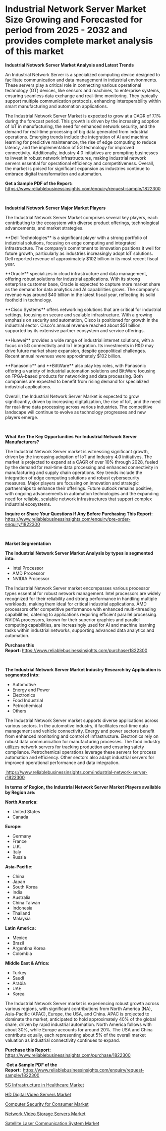 <p><h1>Industrial Network Server Market Size Growing and Forecasted for period from 2025 - 2032 and provides complete market analysis of this market</h1></p><p><strong>Industrial Network Server Market Analysis and Latest Trends</strong></p>
<p><p>An Industrial Network Server is a specialized computing device designed to facilitate communication and data management in industrial environments. These servers play a critical role in connecting various operational technology (OT) devices, like sensors and machines, to enterprise systems, ensuring seamless data exchange and real-time monitoring. They typically support multiple communication protocols, enhancing interoperability within smart manufacturing and automation applications.</p><p>The Industrial Network Server Market is expected to grow at a CAGR of 7.1% during the forecast period. This growth is driven by the increasing adoption of IoT in manufacturing, the need for enhanced network security, and the demand for real-time processing of big data generated from industrial operations. Emerging trends include the integration of AI and machine learning for predictive maintenance, the rise of edge computing to reduce latency, and the implementation of 5G technology for improved connectivity. Additionally, industry 4.0 initiatives are prompting businesses to invest in robust network infrastructures, making industrial network servers essential for operational efficiency and competitiveness. Overall, the market is poised for significant expansion as industries continue to embrace digital transformation and automation.</p></p>
<p><strong>Get a Sample PDF of the Report:&nbsp;</strong> <a href="https://www.reliablebusinessinsights.com/enquiry/request-sample/1822300?utm_campaign=84&utm_medium=2&utm_source=Github&utm_content=ia&utm_term=15022025&utm_id=industrial-network-server">https://www.reliablebusinessinsights.com/enquiry/request-sample/1822300</a></p>
<p>&nbsp;</p>
<p><strong>Industrial Network Server Major Market Players</strong></p>
<p><p>The Industrial Network Server Market comprises several key players, each contributing to the ecosystem with diverse product offerings, technological advancements, and market strategies.</p><p>**Dell Technologies** is a significant player with a strong portfolio of industrial solutions, focusing on edge computing and integrated infrastructure. The company’s commitment to innovation positions it well for future growth, particularly as industries increasingly adopt IoT solutions. Dell reported revenue of approximately $102 billion in its most recent fiscal year.</p><p>**Oracle** specializes in cloud infrastructure and data management, offering robust solutions for industrial applications. With its strong enterprise customer base, Oracle is expected to capture more market share as the demand for data analytics and AI capabilities grows. The company's revenue was around $40 billion in the latest fiscal year, reflecting its solid foothold in technology.</p><p>**Cisco Systems** offers networking solutions that are critical for industrial settings, focusing on secure and scalable infrastructure. With a growing emphasis on security and automation, Cisco is positioned for growth in the industrial sector. Cisco's annual revenue reached about $51 billion, supported by its extensive partner ecosystem and service offerings.</p><p>**Huawei** provides a wide range of industrial internet solutions, with a focus on 5G connectivity and IoT integration. Its investments in R&D may drive future market share expansion, despite geopolitical challenges. Recent annual revenues were approximately $102 billion.</p><p>**Panasonic** and **BittWare** also play key roles, with Panasonic offering a variety of industrial automation solutions and BittWare focusing on FPGA-based products for networking and data processing. Both companies are expected to benefit from rising demand for specialized industrial applications.</p><p>Overall, the Industrial Network Server Market is expected to grow significantly, driven by increasing digitalization, the rise of IoT, and the need for real-time data processing across various industries. The competitive landscape will continue to evolve as technology progresses and new players emerge.</p></p>
<p>&nbsp;</p>
<p><strong>What Are The Key Opportunities For Industrial Network Server Manufacturers?</strong></p>
<p><p>The Industrial Network Server market is witnessing significant growth, driven by the increasing adoption of IoT and Industry 4.0 initiatives. The market is projected to expand at a CAGR of over 10% through 2028, fueled by the demand for real-time data processing and enhanced connectivity in manufacturing and supply chain operations. Key trends include the integration of edge computing solutions and robust cybersecurity measures. Major players are focusing on innovation and strategic partnerships to enhance their offerings. Future outlook remains positive, with ongoing advancements in automation technologies and the expanding need for reliable, scalable network infrastructures that support complex industrial ecosystems.</p></p>
<p><strong>Inquire or Share Your Questions If Any Before Purchasing This Report:</strong> <a href="https://www.reliablebusinessinsights.com/enquiry/pre-order-enquiry/1822300?utm_campaign=84&utm_medium=2&utm_source=Github&utm_content=ia&utm_term=15022025&utm_id=industrial-network-server">https://www.reliablebusinessinsights.com/enquiry/pre-order-enquiry/1822300</a></p>
<p>&nbsp;</p>
<p><strong>Market Segmentation</strong></p>
<p><strong>The Industrial Network Server Market Analysis by types is segmented into:</strong></p>
<p><ul><li>Intel Processor</li><li>AMD Processor</li><li>NVIDIA Processor</li></ul></p>
<p><p>The Industrial Network Server market encompasses various processor types essential for robust network management. Intel processors are widely recognized for their reliability and strong performance in handling multiple workloads, making them ideal for critical industrial applications. AMD processors offer competitive performance with enhanced multi-threading capabilities, catering to applications requiring efficient parallel processing. NVIDIA processors, known for their superior graphics and parallel computing capabilities, are increasingly used for AI and machine learning tasks within industrial networks, supporting advanced data analytics and automation.</p></p>
<p><strong>Purchase this Report:&nbsp;</strong><a href="https://www.reliablebusinessinsights.com/purchase/1822300?utm_campaign=84&utm_medium=2&utm_source=Github&utm_content=ia&utm_term=15022025&utm_id=industrial-network-server">https://www.reliablebusinessinsights.com/purchase/1822300</a></p>
<p>&nbsp;</p>
<p><strong>The Industrial Network Server Market Industry Research by Application is segmented into:</strong></p>
<p><ul><li>Automotive</li><li>Energy and Power</li><li>Electronics</li><li>Food Industrial</li><li>Petrochemical</li><li>Others</li></ul></p>
<p><p>The Industrial Network Server market supports diverse applications across various sectors. In the automotive industry, it facilitates real-time data management and vehicle connectivity. Energy and power sectors benefit from enhanced monitoring and control of infrastructure. Electronics rely on robust data communication for manufacturing processes. The food industry utilizes network servers for tracking production and ensuring safety compliance. Petrochemical operations leverage these servers for process automation and efficiency. Other sectors also adapt industrial servers for improved operational performance and data integration.</p></p>
<p><a href="https://www.reliablebusinessinsights.com/industrial-network-server-r1822300?utm_campaign=84&utm_medium=2&utm_source=Github&utm_content=ia&utm_term=15022025&utm_id=industrial-network-server">&nbsp;https://www.reliablebusinessinsights.com/industrial-network-server-r1822300</a></p>
<p><strong>In terms of Region, the Industrial Network Server Market Players available by Region are:</strong></p>
<p>
    <p> <strong> North America: </strong>
        <ul>
            <li>United States</li>
            <li>Canada</li>
        </ul>
        </p> 
    <p> <strong> Europe: </strong>
        <ul>
            <li>Germany</li>
            <li>France</li>
            <li>U.K.</li>
            <li>Italy</li>
            <li>Russia</li>
        </ul>
        </p> 
    <p> <strong> Asia-Pacific: </strong>
        <ul>
            <li>China</li>
            <li>Japan</li>
            <li>South Korea</li>
            <li>India</li>
            <li>Australia</li>
            <li>China Taiwan</li>
            <li>Indonesia</li>
            <li>Thailand</li>
            <li>Malaysia</li>
        </ul>
        </p> 
    <p> <strong> Latin America: </strong>
        <ul>
            <li>Mexico</li>
            <li>Brazil</li>
            <li>Argentina Korea</li>
            <li>Colombia</li>
        </ul>
        </p> 
    <p> <strong> Middle East & Africa: </strong>
        <ul>
            <li>Turkey</li>
            <li>Saudi</li>
            <li>Arabia</li>
            <li>UAE</li>
            <li>Korea</li>
        </ul>
    </p>
    </p>
<p><p>The Industrial Network Server market is experiencing robust growth across various regions, with significant contributions from North America (NA), Asia-Pacific (APAC), Europe, the USA, and China. APAC is projected to dominate the market, anticipated to hold approximately 40% of the global share, driven by rapid industrial automation. North America follows with about 30%, while Europe accounts for around 20%. The USA and China contribute equally, each representing about 5% of the overall market valuation as industrial connectivity continues to expand.</p></p>
<p><strong>Purchase this Report: </strong><a href="https://www.reliablebusinessinsights.com/purchase/1822300?utm_campaign=84&utm_medium=2&utm_source=Github&utm_content=ia&utm_term=15022025&utm_id=industrial-network-server">https://www.reliablebusinessinsights.com/purchase/1822300</a></p>
<p>&nbsp;<strong>Get a Sample PDF of the Report:&nbsp;&nbsp;</strong><a href="https://www.reliablebusinessinsights.com/enquiry/request-sample/1822300?utm_campaign=84&utm_medium=2&utm_source=Github&utm_content=ia&utm_term=15022025&utm_id=industrial-network-server">https://www.reliablebusinessinsights.com/enquiry/request-sample/1822300</a></p>
<p><strong></strong></p>
<p><p><a href="https://github.com/beroxiluwaya/Market-Research-Report-List-1/blob/main/5g-infrastructure-in-healthcare-market.md?utm_campaign=84&utm_medium=2&utm_source=Github&utm_content=ia&utm_term=15022025&utm_id=industrial-network-server">5G Infrastructure in Healthcare Market</a></p><p><a href="https://github.com/geyangvayora/Market-Research-Report-List-1/blob/main/hd-digital-video-servers-market.md?utm_campaign=84&utm_medium=2&utm_source=Github&utm_content=ia&utm_term=15022025&utm_id=industrial-network-server">HD Digital Video Servers Market</a></p><p><a href="https://github.com/saklpelzami95/Market-Research-Report-List-1/blob/main/computer-security-for-consumer-market.md?utm_campaign=84&utm_medium=2&utm_source=Github&utm_content=ia&utm_term=15022025&utm_id=industrial-network-server">Computer Security for Consumer Market</a></p><p><a href="https://github.com/zeigounjoom/Market-Research-Report-List-1/blob/main/network-video-storage-servers-market.md?utm_campaign=84&utm_medium=2&utm_source=Github&utm_content=ia&utm_term=15022025&utm_id=industrial-network-server">Network Video Storage Servers Market</a></p><p><a href="https://github.com/milolohusami/Market-Research-Report-List-1/blob/main/satellite-laser-communication-system-market.md?utm_campaign=84&utm_medium=2&utm_source=Github&utm_content=ia&utm_term=15022025&utm_id=industrial-network-server">Satellite Laser Communication System Market</a></p></p>